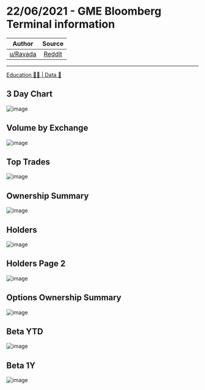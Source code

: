 22/06/2021 - GME Bloomberg Terminal information
===============================================

| Author       | Source       | 
| :-------------: |:-------------:|
|  [u/Ravada](https://www.reddit.com/user/Ravada/) | [Reddit](https://www.reddit.com/r/Superstonk/comments/o5wcfb/22062021_gme_bloomberg_terminal_information/) | 

---

[Education 👨‍🏫 | Data 🔢](https://www.reddit.com/r/Superstonk/search?q=flair_name%3A%22Education%20%F0%9F%91%A8%E2%80%8D%F0%9F%8F%AB%20%7C%20Data%20%F0%9F%94%A2%22&restrict_sr=1)

## 3 Day Chart
![image](https://user-images.githubusercontent.com/82035192/128190796-8947c98a-f1e4-467d-8078-9763e0aa2aa2.png)


## Volume by Exchange
![image](https://user-images.githubusercontent.com/82035192/128190803-647d26b6-0870-47bc-853f-49e785e70d06.png)


## Top Trades
![image](https://user-images.githubusercontent.com/82035192/128190810-018f7e4f-ad15-48f8-8a41-22b814f1c8cb.png)


## Ownership Summary
![image](https://user-images.githubusercontent.com/82035192/128190820-a1b783e3-34d3-4320-b522-bf6840adf810.png)


## Holders
![image](https://user-images.githubusercontent.com/82035192/128190837-33539a80-c6c9-49e5-b5da-cd481a341c8f.png)


## Holders Page 2
![image](https://user-images.githubusercontent.com/82035192/128190851-ddea97b3-eb3b-4310-8407-eba0202179b4.png)


## Options Ownership Summary 
![image](https://user-images.githubusercontent.com/82035192/128190868-3ad49db7-9a3d-4f89-a56d-090b60025e46.png)


## Beta YTD
![image](https://user-images.githubusercontent.com/82035192/128190892-eb2a4126-3394-4fb3-8ea9-cc75130ab491.png)


## Beta 1Y
![image](https://user-images.githubusercontent.com/82035192/128190905-59371d87-6c6f-48c6-9b10-9280c8b7352a.png)
